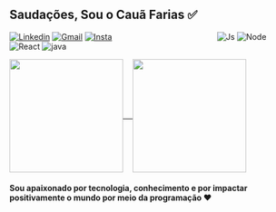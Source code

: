 <h2>Saudações, Sou o Cauã Farias ✅</h2>



<div style="align: center">
  
[![Linkedin](https://img.shields.io/badge/LinkedIn-0077B5?style=for-the-badge&logo=linkedin&logoColor=white)](https://www.linkedin.com/in/cauã-farias-739013288/)
[![Gmail](https://img.shields.io/badge/Gmail-D14836?style=for-the-badge&logo=gmail&logoColor=white)]("mailto:cauafariasdev@gmail.com") [![Insta](https://img.shields.io/badge/Instagram-E4405F?style=for-the-badge&logo=instagram&logoColor=white)](https://www.instagram.com/caugfarias/)                                               ![Js](https://img.shields.io/badge/JavaScript-F7DF1E?style=for-the-badge&logo=javascript&logoColor=black)   ![Node](https://img.shields.io/badge/Node.js-43853D?style=for-the-badge&logo=node.js&logoColor=white) ![React](https://img.shields.io/badge/React-20232A?style=for-the-badge&logo=react&logoColor=61DAFB)  ![java](https://img.shields.io/badge/Java-ED8B00?style=for-the-badge&logo=openjdk&logoColor=white)

<div/>

<a href="https://github.com/anuraghazra/github-readme-stats">
  <img height=200 align="center" src="https://github-readme-stats.vercel.app/api?username=cauzy-dev&show_icons=true&theme=merko" />
</a>
<a href="https://github.com/anuraghazra/convoychat">
  ㅤ<img height=200  align="center" src="https://github-readme-stats.vercel.app/api/top-langs/?username=cauzy-dev&layout=donut&theme=merko&langs_count=6" />
</a>

<h4>Sou apaixonado por tecnologia, conhecimento e por impactar positivamente o mundo por meio da programação ❤️</h4>


